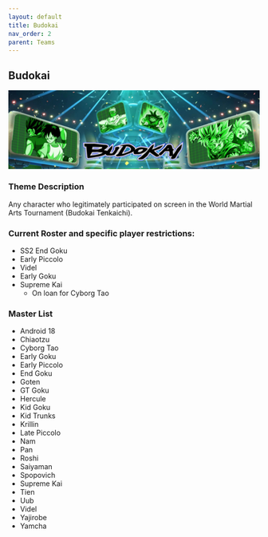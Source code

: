 ```yaml
---
layout: default
title: Budokai
nav_order: 2
parent: Teams
---
```

## Budokai

![](../images/budokai.jpg)

### Theme Description
Any character who legitimately participated on screen in the World Martial Arts Tournament (Budokai Tenkaichi).

### Current Roster and specific player restrictions:
- SS2 End Goku 
- Early Piccolo
- Videl
- Early Goku
- Supreme Kai
  - On loan for Cyborg Tao

### Master List
- Android 18
- Chiaotzu
- Cyborg Tao
- Early Goku
- Early Piccolo
- End Goku
- Goten
- GT Goku
- Hercule
- Kid Goku
- Kid Trunks
- Krillin
- Late Piccolo
- Nam
- Pan
- Roshi
- Saiyaman
- Spopovich
- Supreme Kai
- Tien
- Uub
- Videl
- Yajirobe
- Yamcha
